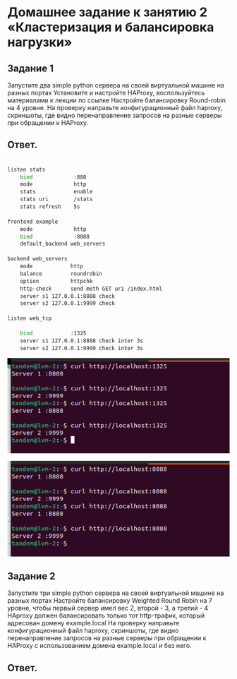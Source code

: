 # Домашнее задание к занятию 2 «Кластеризация и балансировка нагрузки»
## Задание 1
Запустите два simple python сервера на своей виртуальной машине на разных портах
Установите и настройте HAProxy, воспользуйтесь материалами к лекции по ссылке
Настройте балансировку Round-robin на 4 уровне.
На проверку направьте конфигурационный файл haproxy, скриншоты, где видно перенаправление запросов на разные серверы при обращении к HAProxy.
## Ответ.
```Bash

listen stats
    bind             :888
    mode             http
    stats            enable
    stats uri        /stats
    stats refresh    5s

frontend example
    mode             http
    bind             :8088
    default_backend web_servers

backend web_servers
    mode            http
    balance         roundrobin
    option          httpchk
    http-check      send meth GET uri /index.html
    server s1 127.0.0.1:8888 check
    server s2 127.0.0.1:9999 check

listen web_tcp

    bind            :1325
    server s1 127.0.0.1:8888 check inter 3s
    server s2 127.0.0.1:9999 check inter 3s


```
![Скрин 1](https://github.com/MalovAleksey/DZ/blob/main/Снимок%20экрана%20от%202023-10-26%2016-15-25.png)

![Cкрин 2](https://github.com/MalovAleksey/DZ/blob/main/Снимок%20экрана%20от%202023-10-26%2016-23-22.png)

## Задание 2
Запустите три simple python сервера на своей виртуальной машине на разных портах
Настройте балансировку Weighted Round Robin на 7 уровне, чтобы первый сервер имел вес 2, второй - 3, а третий - 4
HAproxy должен балансировать только тот http-трафик, который адресован домену example.local
На проверку направьте конфигурационный файл haproxy, скриншоты, где видно перенаправление запросов на разные серверы при обращении к HAProxy c использованием домена example.local и без него.
## Ответ.
```Bash


```
